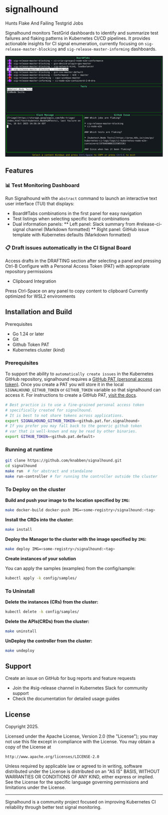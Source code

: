 # signalhound

Hunts Flake And Failing Testgrid Jobs

Signalhound monitors TestGrid dashboards to identify and summarize test failures and flaking patterns in Kubernetes
CI/CD pipelines. It provides actionable insights for CI signal enumeration, currently focusing on
`sig-release-master-blocking` and `sig-release-master-informing` dashboards.

 <img src="assets/img/signalhound_abstract_01.png" title="signalhound tui for kubernetes release test analysis" />

## Features

### 📊 Test Monitoring Dashboard

Run Signalhound with the `abstract` command to launch an interactive text user interface (TUI) that displays:

* Board#Tabs combinations in the first panel for easy navigation
* Test listings when selecting specific board combinations
*  Dual information panels:
** Left panel: Slack summary from #release-ci-signal channel (Markdown formatted)
** Right panel: GitHub issue template with Kubernetes defaults (Markdown formatted)

### 📋 Draft issues automatically in the CI Signal Board
Access drafts in the DRAFTING section after selecting a panel and pressing Ctrl-B
Configure with a Personal Access Token (PAT) with appropriate repository permissions

* Clipboard Integration

Press Ctrl-Space on any panel to copy content to clipboard
Currently optimized for WSL2 environments

## Installation and Build

Prerequisites

* Go 1.24 or later
* Git
* Github Token PAT
* Kubernetes cluster (kind)

### Prerequisites

To support the ability to `automatically create issues` in the Kubernetes GitHub
repository, signalhound requires a [GitHub PAT (personal access token)](https://docs.github.com/en/authentication/keeping-your-account-and-data-secure/managing-your-personal-access-tokens). Once
you create a PAT you will store it in the local `SIGNALHOUND_GITHUB_TOKEN` or `GITHUB_TOKEN` variable
so that signalhound can access it.  For instructions to create a GitHub PAT,
[visit the docs](https://docs.github.com/en/authentication/keeping-your-account-and-data-secure/managing-your-personal-access-tokens#creating-a-fine-grained-personal-access-token).

```bash
# Best practice is to use a fine-grained personal access token
# specifically created for signalhound.
# It is best to not share tokens across applications.
export SIGNALHOUND_GITHUB_TOKEN=<github.pat.for.signalhound>
# If you prefer you may fall back to the generic github token
# var that is well-known and may be read by other binaries.
export GITHUB_TOKEN=<github.pat.default>
```

### Running at runtime

```bash
git clone https://github.com/knabben/signalhound.git
cd signalhound
make run  # for abstract and standalone
make run-controller # for running the controller outside the cluster
```

### To Deploy on the cluster

**Build and push your image to the location specified by `IMG`:**

```sh
make docker-build docker-push IMG=<some-registry>/signalhound:<tag>
```

**Install the CRDs into the cluster:**

```sh
make install
```

**Deploy the Manager to the cluster with the image specified by `IMG`:**

```sh
make deploy IMG=<some-registry>/signalhound:<tag>
```

**Create instances of your solution**

You can apply the samples (examples) from the config/sample:

```sh
kubectl apply -k config/samples/
```

### To Uninstall

**Delete the instances (CRs) from the cluster:**

```sh
kubectl delete -k config/samples/
```

**Delete the APIs(CRDs) from the cluster:**

```sh
make uninstall
```

**UnDeploy the controller from the cluster:**

```sh
make undeploy
```

## Support

Create an issue on GitHub for bug reports and feature requests
* Join the #sig-release channel in Kubernetes Slack for community support
* Check the documentation for detailed usage guides

## License

Copyright 2025.

Licensed under the Apache License, Version 2.0 (the "License");
you may not use this file except in compliance with the License.
You may obtain a copy of the License at

    http://www.apache.org/licenses/LICENSE-2.0

Unless required by applicable law or agreed to in writing, software
distributed under the License is distributed on an "AS IS" BASIS,
WITHOUT WARRANTIES OR CONDITIONS OF ANY KIND, either express or implied.
See the License for the specific language governing permissions and
limitations under the License.

---

Signalhound is a community project focused on improving Kubernetes CI reliability through better test signal
monitoring.
